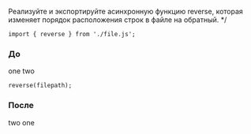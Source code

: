 Реализуйте и экспортируйте асинхронную функцию reverse,
которая изменяет порядок расположения строк в файле на обратный. */

```import { reverse } from './file.js';```

### До
one
two

```reverse(filepath);```

### После
two
one
